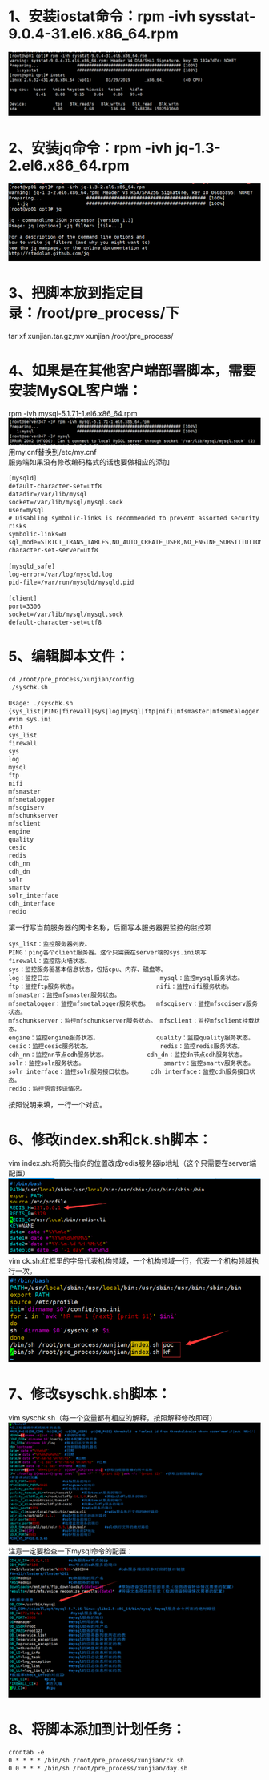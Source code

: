 # 1、安装iostat命令：rpm -ivh sysstat-9.0.4-31.el6.x86_64.rpm  
![image1](https://github.com/now521/control_picture/blob/master/%E5%9B%BE%E7%89%871.png)
# 2、安装jq命令：rpm -ivh jq-1.3-2.el6.x86_64.rpm  
![image2](https://github.com/now521/control_picture/blob/master/%E5%9B%BE%E7%89%872.png)
# 3、把脚本放到指定目录：/root/pre_process/下
tar xf xunjian.tar.gz;mv xunjian /root/pre_process/

# 4、如果是在其他客户端部署脚本，需要安装MySQL客户端：
rpm -ivh mysql-5.1.71-1.el6.x86_64.rpm
![image3](https://github.com/now521/control_picture/blob/master/%E5%9B%BE%E7%89%873.png)
用my.cnf替换到/etc/my.cnf  
服务端如果没有修改编码格式的话也要做相应的添加  
```
[mysqld]
default-character-set=utf8
datadir=/var/lib/mysql
socket=/var/lib/mysql/mysql.sock
user=mysql
# Disabling symbolic-links is recommended to prevent assorted security risks
symbolic-links=0
sql_mode=STRICT_TRANS_TABLES,NO_AUTO_CREATE_USER,NO_ENGINE_SUBSTITUTION
character-set-server=utf8

[mysqld_safe]
log-error=/var/log/mysqld.log
pid-file=/var/run/mysqld/mysqld.pid

[client]
port=3306
socket=/var/lib/mysql/mysql.sock
default-character-set=utf8
```
# 5、编辑脚本文件：
```
cd /root/pre_process/xunjian/config
./syschk.sh

Usage: ./syschk.sh {sys_list|PING|firewall|sys|log|mysql|ftp|nifi|mfsmaster|mfsmetalogger|mfscgiserv|mfschunkserver|mfsclient|engine|quality|cesic|redis|cdh_nn|cdh_dn|solr|smartv|solr_interface|cdh_interface|redio}
#vim sys.ini
eth1
sys_list
firewall
sys
log
mysql
ftp
nifi
mfsmaster
mfsmetalogger
mfscgiserv
mfschunkserver
mfsclient
engine
quality
cesic
redis
cdh_nn
cdh_dn
solr
smartv
solr_interface
cdh_interface
redio
```
第一行写当前服务器的网卡名称，后面写本服务器要监控的监控项
```
sys_list：监控服务器列表。
PING：ping各个client服务器。这个只需要在server端的sys.ini填写
firewall：监控防火墙状态。
sys：监控服务器基本信息状态，包括cpu、内存、磁盘等。
log：监控日志                               mysql：监控mysql服务状态。
ftp：监控ftp服务状态。                      nifi：监控nifi服务状态。
mfsmaster：监控mfsmaster服务状态。
mfsmetalogger：监控mfsmetalogger服务状态。  mfscgiserv：监控mfscgiserv服务状态。
mfschunkserver：监控mfschunkserver服务状态。 mfsclient：监控mfsclient挂载状态。
engine：监控engine服务状态。                quality：监控quality服务状态。
cesic：监控cesic服务状态。                   redis：监控redis服务状态。
cdh_nn：监控nn节点cdh服务状态。           cdh_dn：监控dn节点cdh服务状态。
solr：监控solr服务状态。                      smartv：监控smartv服务状态。
solr_interface：监控solr服务接口状态。     cdh_interface：监控cdh服务接口状态。
redio：监控语音转译情况。
```
按照说明来填，一行一个对应。
# 6、修改index.sh和ck.sh脚本：
vim index.sh:将箭头指向的位置改成redis服务器ip地址（这个只需要在server端配置）
![image7](https://github.com/now521/control_picture/blob/master/%E5%9B%BE%E7%89%877.png)
vim ck.sh:红框里的字母代表机构领域，一个机构领域一行，代表一个机构领域执行一次。
![image8](https://github.com/now521/control_picture/blob/master/%E5%9B%BE%E7%89%878.png)
# 7、修改syschk.sh脚本：
vim syschk.sh（每一个变量都有相应的解释，按照解释修改即可）
![image9](https://github.com/now521/control_picture/blob/master/%E5%9B%BE%E7%89%879.png)
注意一定要检查一下mysql命令的配置：
![image10](https://github.com/now521/control_picture/blob/master/%E5%9B%BE%E7%89%8710.png)
# 8、将脚本添加到计划任务：
```
crontab -e
0 * * * * /bin/sh /root/pre_process/xunjian/ck.sh
0 0 * * * /bin/sh /root/pre_process/xunjian/day.sh
```
